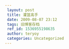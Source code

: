 ```yaml
---
 layout: post
 title: 灌篮高手
 date: 2009-08-07 23:12
 tags: 旧博客存档
 ref_id: 1536955198635
 author: teryoy
 categories: Uncategorized
---
```

